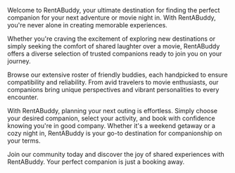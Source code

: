 Welcome to RentABuddy, your ultimate destination for finding the perfect companion for your next adventure or movie night in. With RentABuddy, you're never alone in creating memorable experiences.

Whether you're craving the excitement of exploring new destinations or simply seeking the comfort of shared laughter over a movie, RentABuddy offers a diverse selection of trusted companions ready to join you on your journey.

Browse our extensive roster of friendly buddies, each handpicked to ensure compatibility and reliability. From avid travelers to movie enthusiasts, our companions bring unique perspectives and vibrant personalities to every encounter.

With RentABuddy, planning your next outing is effortless. Simply choose your desired companion, select your activity, and book with confidence knowing you're in good company. Whether it's a weekend getaway or a cozy night in, RentABuddy is your go-to destination for companionship on your terms.

Join our community today and discover the joy of shared experiences with RentABuddy. Your perfect companion is just a booking away.

